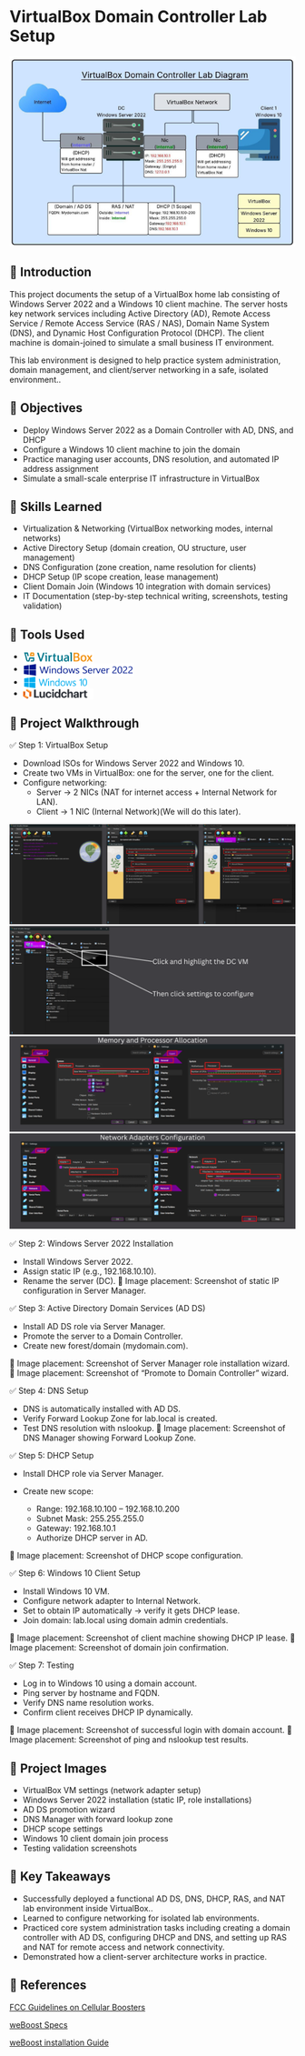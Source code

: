 
# VirtualBox Domain Controller Lab Setup

![Antenna Project cover photo](https://github.com/josiasdelbois/VirtualBox_Domain_Controller_Lab/blob/main/Asset/VirtualBox%20Domain%20Controller%20Lab%20Diagram.png)

## 📘 Introduction
This project documents the setup of a VirtualBox home lab consisting of Windows Server 2022 and a Windows 10 client machine. The server hosts key network services including Active Directory (AD), Remote Access Service / Remote Access Service (RAS / NAS), Domain Name System (DNS), and Dynamic Host Configuration Protocol (DHCP). The client machine is domain-joined to simulate a small business IT environment.

This lab environment is designed to help practice system administration, domain management, and client/server networking in a safe, isolated environment..

## 🎯 Objectives 

- Deploy Windows Server 2022 as a Domain Controller with AD, DNS, and DHCP
- Configure a Windows 10 client machine to join the domain
- Practice managing user accounts, DNS resolution, and automated IP address assignment 
- Simulate a small-scale enterprise IT infrastructure in VirtualBox

## 🚀 Skills Learned

- Virtualization & Networking (VirtualBox networking modes, internal networks)
- Active Directory Setup (domain creation, OU structure, user management)
- DNS Configuration (zone creation, name resolution for clients)
- DHCP Setup (IP scope creation, lease management)
- Client Domain Join (Windows 10 integration with domain services)
- IT Documentation (step-by-step technical writing, screenshots, testing validation)

## 🔧 Tools Used

- <img src="https://github.com/josiasdelbois/VirtualBox_Domain_Controller_Lab/blob/main/Asset/VirtualBox%20Logo.png" width="124" style="vertical-align:middle;">
- <img src="https://github.com/josiasdelbois/VirtualBox_Domain_Controller_Lab/blob/main/Asset/Windows%20Server%202022%20Logo.png" width="195" style="vertical-align:middle;">
- <img src="https://github.com/josiasdelbois/VirtualBox_Domain_Controller_Lab/blob/main/Asset/Windows%2010%20Logo.png" width="114" style="vertical-align:middle;">
- <img src="https://github.com/josiasdelbois/VirtualBox_Domain_Controller_Lab/blob/main/Asset/Lucidchart_logo_(September_2021).svg.png" width="124" style="vertical-align:middle;">

## 🧪 Project Walkthrough

✅ Step 1: VirtualBox Setup

- Download ISOs for Windows Server 2022 and Windows 10.
- Create two VMs in VirtualBox: one for the server, one for the client.
- Configure networking:
    - Server → 2 NICs (NAT for internet access + Internal Network for LAN).
    - Client → 1 NIC (Internal Network)(We will do this later).

![VM creation](https://github.com/josiasdelbois/VirtualBox_Domain_Controller_Lab/blob/main/Asset/Screenshots/1%20VM%20Creation%201.png)
![CD Settings](https://github.com/josiasdelbois/VirtualBox_Domain_Controller_Lab/blob/main/Asset/Screenshots/2%20Click%20to%20highlight%20the%20DC%20VM.png)
![VM creation](https://github.com/josiasdelbois/VirtualBox_Domain_Controller_Lab/blob/main/Asset/Screenshots/3%20Memory%20and%20Processor%20Allocation.png)
![VM creation](https://github.com/josiasdelbois/VirtualBox_Domain_Controller_Lab/blob/main/Asset/Screenshots/4%20Network%20Adapters%20Configuration.png)

✅ Step 2: Windows Server 2022 Installation
- Install Windows Server 2022.
- Assign static IP (e.g., 192.168.10.10).
- Rename the server (DC).
📸 Image placement: Screenshot of static IP configuration in Server Manager.

✅ Step 3: Active Directory Domain Services (AD DS)
- Install AD DS role via Server Manager.
- Promote the server to a Domain Controller.
- Create new forest/domain (mydomain.com).

📸 Image placement: Screenshot of Server Manager role installation wizard.
📸 Image placement: Screenshot of “Promote to Domain Controller” wizard.

✅ Step 4: DNS Setup
- DNS is automatically installed with AD DS.
- Verify Forward Lookup Zone for lab.local is created.
- Test DNS resolution with nslookup.
📸 Image placement: Screenshot of DNS Manager showing Forward Lookup Zone.

✅ Step 5: DHCP Setup
- Install DHCP role via Server Manager.
- Create new scope:

    - Range: 192.168.10.100 – 192.168.10.200
    - Subnet Mask: 255.255.255.0
    - Gateway: 192.168.10.1
    - Authorize DHCP server in AD.

📸 Image placement: Screenshot of DHCP scope configuration.

✅ Step 6: Windows 10 Client Setup
- Install Windows 10 VM.
- Configure network adapter to Internal Network.
- Set to obtain IP automatically → verify it gets DHCP lease.
- Join domain: lab.local using domain admin credentials.

📸 Image placement: Screenshot of client machine showing DHCP IP lease.
📸 Image placement: Screenshot of domain join confirmation.

✅ Step 7: Testing
- Log in to Windows 10 using a domain account.
- Ping server by hostname and FQDN.
- Verify DNS name resolution works.
- Confirm client receives DHCP IP dynamically.

📸 Image placement: Screenshot of successful login with domain account.
📸 Image placement: Screenshot of ping and nslookup test results.

## 📸 Project Images

- VirtualBox VM settings (network adapter setup)
- Windows Server 2022 installation (static IP, role installations)
- AD DS promotion wizard
- DNS Manager with forward lookup zone
- DHCP scope settings
- Windows 10 client domain join process
- Testing validation screenshots

## 🔑 Key Takeaways

- Successfully deployed a functional AD DS, DNS, DHCP, RAS, and NAT lab environment inside VirtualBox..
- Learned to configure networking for isolated lab environments.
- Practiced core system administration tasks including creating a domain controller with AD DS, configuring DHCP and DNS, and setting up RAS and NAT for remote access and network connectivity.
- Demonstrated how a client-server architecture works in practice.

## 📎 References 

[FCC Guidelines on Cellular Boosters](https://www.fcc.gov/wireless/bureau-divisions/mobility-division/signal-boosters/consumer-signal-boosters) 

[weBoost Specs](https://github.com/josiasdelbois/Wireless-Signal-Infrastructure-Implementation/blob/main/Assets/weBoost%20Technical%20Specs.pdf)

[weBoost installation Guide](https://github.com/josiasdelbois/Wireless-Signal-Infrastructure-Implementation/blob/main/Assets/weBoost%20installation%20Guide.pdf)
